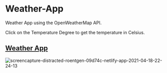 # Weather-App
Weather App using the OpenWeatherMap API.

Click on the Temperature Degree to get the temperature in Celsius.

## <a href="https://distracted-roentgen-09d74c.netlify.app/">Weather App</a>

<img src="https://i.ibb.co/NS0qndj/screencapture-distracted-roentgen-09d74c-netlify-app-2021-04-18-22-24-13.png" alt="screencapture-distracted-roentgen-09d74c-netlify-app-2021-04-18-22-24-13" border="0">
